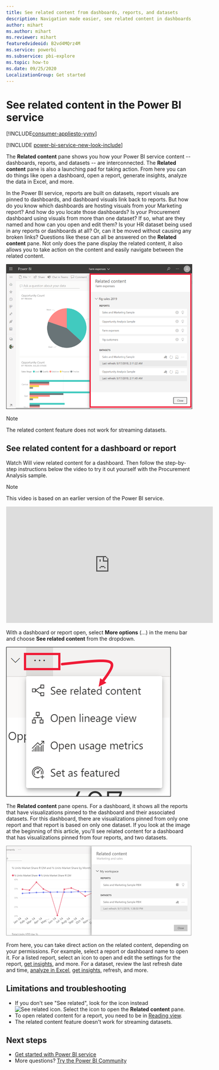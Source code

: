 ```yaml
---
title: See related content from dashboards, reports, and datasets
description: Navigation made easier, see related content in dashboards, reports, and datasets
author: mihart
ms.author: mihart
ms.reviewer: mihart
featuredvideoid: B2vd4MQrz4M
ms.service: powerbi
ms.subservice: pbi-explore
ms.topic: how-to
ms.date: 09/25/2020
LocalizationGroup: Get started
---
```

# See related content in the Power BI service

[!INCLUDE[consumer-appliesto-yyny](../includes/consumer-appliesto-yyny.md)]

[!INCLUDE [power-bi-service-new-look-include](../includes/power-bi-service-new-look-include.md)]

The **Related content** pane shows you how your Power BI service content -- dashboards, reports, and datasets -- are interconnected. The **Related content** pane is also a launching pad for taking action. From here you can do things like open a dashboard, open a report, generate insights, analyze the data in Excel, and more.  

In the Power BI service, reports are built on datasets, report visuals are pinned to dashboards, and dashboard visuals link back to reports. But how do you know which dashboards are hosting visuals from your Marketing report? And how do you locate those dashboards? Is your Procurement dashboard using visuals from more than one dataset? If so, what are they named and how can you open and edit them? Is your HR dataset being used in any reports or dashboards at all? Or, can it be moved without causing any broken links? Questions like these can all be answered on the **Related content** pane.  Not only does the pane display the related content, it also allows you to take action on the content and easily navigate between the related content.

![related content](./media/end-user-related/power-bi-see-related-pane.png)

> [!NOTE]
> The related content feature does not work for streaming datasets.
> 
> 

## See related content for a dashboard or report
Watch Will view related content for a dashboard. Then follow the step-by-step instructions below the video to try it out yourself with the Procurement Analysis sample.

> [!NOTE]
> This video is based on an earlier version of the Power BI service. 

<iframe width="560" height="315" src="https://www.youtube.com/embed/B2vd4MQrz4M#t=3m05s" frameborder="0" allowfullscreen></iframe>

With a dashboard or report open, select **More options** (...) in the menu bar and choose **See related content** from the dropdown.

![Ellipses dropdown](./media/end-user-related/power-bi-see-related.png)

The **Related content** pane opens. For a dashboard, it shows all the reports that have visualizations pinned to the dashboard and their associated datasets. For this dashboard, there are visualizations pinned from only one report and that report is based on only one dataset. If you look at the image at the beginning of this article, you'll see related content for a dashboard that has visualizations pinned from four reports, and two datasets.

![Related content pane](./media/end-user-related/power-bi-view-related-dashboard.png)

From here, you can take direct action on the related content, depending on your permissions.  For example, select a report or dashboard name to open it.  For a listed report, select an icon to open and edit the settings for the report, [get insights](end-user-insights.md), and more. For a dataset, review the last refresh date and time, [analyze in Excel](../collaborate-share/service-analyze-in-excel.md), [get insights](end-user-insights.md), refresh, and more.  



<!-- ## See related content for a dataset
You'll need at least *view* permissions to a dataset to open the **Related content** pane. In this example, we're using the [Procurement Analysis sample](../create-reports/sample-procurement.md).

From the nav pane, locate the **Workspaces** heading and select a workspace from the list. If you have content in a workspace, it will display in the canvas to the right. 

![workspaces in nav pane](./media/end-user-related/power-bi-workspace.png)


In a workspace, select the **Datasets** tab and locate the **See related** icon ![See related icon](./media/end-user-related/power-bi-view-related-icon-new.png).

![Datasets tab](./media/end-user-related/power-bi-related-dataset.png)

Select the icon to open the **Related content** pane.

![Related content pane opens on top of Power BI content view](media/end-user-related/power-bi-dataset.png)

From here, you can take direct action on the related content. For example, select a dashboard or report name to open it.  For any dashboard in the list, select an icon to [share the dashboard with others](../collaborate-share/service-share-dashboards.md) or to open the **Settings** window for the dashboard. For a report, select an icon to [analyze in Excel](../collaborate-share/service-analyze-in-excel.md), [rename](../create-reports/service-rename.md), or [get insights](end-user-insights.md).  -->

## Limitations and troubleshooting
* If you don't see "See related", look for the icon instead ![See related icon](./media/end-user-related/power-bi-view-related-icon-new.png). Select the icon to open the **Related content** pane.
* To open related content for a report, you need to be in [Reading view](end-user-reading-view.md).
* The related content feature doesn't work for streaming datasets.

## Next steps
* [Get started with Power BI service](../fundamentals/service-get-started.md)
* More questions? [Try the Power BI Community](https://community.powerbi.com/)
